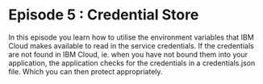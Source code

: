 # Episode 5 : Credential Store
In this episode you learn how to utilise the environment variables that IBM Cloud makes available to read in the service
credentials. If the credentials are not found in IBM Cloud, ie. when you have not bound them into your application, the 
application checks for the credentials in a credentials.json file. Which you can then protect appropriately.
